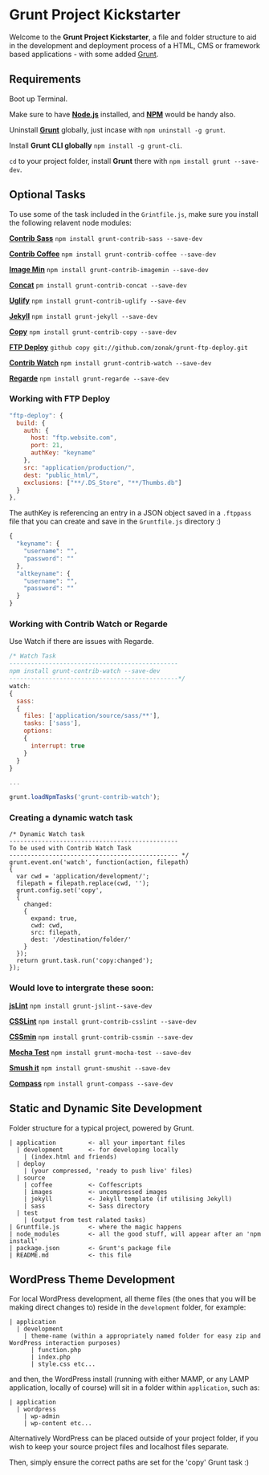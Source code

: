 # Grunt Project Kickstarter

Welcome to the **Grunt Project Kickstarter**, a file and folder structure to aid in the development and deployment process of a HTML, CMS or framework based applications - with some added [Grunt](https://github.com/gruntjs).

## Requirements

Boot up Terminal.

Make sure to have **[Node.js](http://nodejs.org/download/)** installed, and **[NPM](https://npmjs.org/doc/install.html)** would be handy also.

Uninstall **[Grunt](https://github.com/gruntjs)** globally, just incase with `npm uninstall -g grunt`.

Install **Grunt CLI globally** `npm install -g grunt-cli`.

`cd` to your project folder, install **Grunt** there with `npm install grunt --save-dev`.

## Optional Tasks

To use some of the task included in the `Grintfile.js`, make sure you install the following relavent node modules:

**[Contrib Sass](https://github.com/gruntjs/grunt-contrib-sass)** `npm install grunt-contrib-sass --save-dev`

**[Contrib Coffee](https://github.com/gruntjs/grunt-contrib-coffee)** `npm install grunt-contrib-coffee --save-dev`

**[Image Min](https://github.com/gruntjs/grunt-contrib-imagemin)** `npm install grunt-contrib-imagemin --save-dev`

**[Concat](https://github.com/gruntjs/grunt-contrib-concat)** `pm install grunt-contrib-concat --save-dev`

**[Uglify](https://github.com/gruntjs/grunt-contrib-uglify)** `npm install grunt-contrib-uglify --save-dev`

**[Jekyll](https://github.com/dannygarcia/grunt-jekyll)** `npm install grunt-jekyll --save-dev`

**[Copy](https://github.com/gruntjs/grunt-contrib-copy)** `npm install grunt-contrib-copy --save-dev`

**[FTP Deploy](https://github.com/zonak/grunt-ftp-deploy)** `github copy git://github.com/zonak/grunt-ftp-deploy.git`

**[Contrib Watch](https://github.com/gruntjs/grunt-contrib-watch)** `npm install grunt-contrib-watch --save-dev`

**[Regarde](https://github.com/yeoman/grunt-regarde)** `npm install grunt-regarde --save-dev`

### Working with FTP Deploy

```javascript
"ftp-deploy": {
  build: {
    auth: {
      host: "ftp.website.com",
      port: 21,
      authKey: "keyname"
    },
    src: "application/production/",
    dest: "public_html/",
    exclusions: ["**/.DS_Store", "**/Thumbs.db"]
  }
},
```
The authKey is referencing an entry in a JSON object saved in a `.ftppass` file that you can create and save in the `Gruntfile.js` directory :)

```javascript
{
  "keyname": {
    "username": "",
    "password": ""
  },
  "altkeyname": {
    "username": "",
    "password": ""
  }
}
```

### Working with Contrib Watch or Regarde

Use Watch if there are issues with Regarde.

```javascript
/* Watch Task
-----------------------------------------------
npm install grunt-contrib-watch --save-dev
-----------------------------------------------*/
watch:
{
  sass:
  {
    files: ['application/source/sass/**'],
    tasks: ['sass'],
    options:
    {
      interrupt: true
    }
  }
}

...

grunt.loadNpmTasks('grunt-contrib-watch');
```

### Creating a dynamic watch task

```
/* Dynamic Watch task
-----------------------------------------------
To be used with Contrib Watch Task
----------------------------------------------- */
grunt.event.on('watch', function(action, filepath)
{
  var cwd = 'application/development/';
  filepath = filepath.replace(cwd, '');
  grunt.config.set('copy',
  {
    changed:
    {
      expand: true,
      cwd: cwd,
      src: filepath,
      dest: '/destination/folder/'
    }
  });
  return grunt.task.run('copy:changed');
});
```

### Would love to intergrate these soon:

**[jsLint](https://github.com/stephenmathieson/grunt-jslint)** `npm install grunt-jslint--save-dev`

**[CSSLint](https://github.com/gruntjs/grunt-contrib-csslint)** `npm install grunt-contrib-csslint --save-dev`

**[CSSmin](https://github.com/gruntjs/grunt-contrib-cssmin)** `npm install grunt-contrib-cssmin --save-dev`

**[Mocha Test](https://github.com/pghalliday/grunt-mocha-test)** `npm install grunt-mocha-test --save-dev`

**[Smush it](https://github.com/heldr/grunt-smushit)** `npm install grunt-smushit --save-dev`

**[Compass](https://github.com/kahlil/grunt-compass)** `npm install grunt-compass --save-dev`

## Static and Dynamic Site Development

Folder structure for a typical project, powered by Grunt.
```
| application         <- all your important files
  | development       <- for developing locally
    | (index.html and friends)
  | deploy
    | (your compressed, 'ready to push live' files)
  | source
    | coffee          <- Coffescripts
    | images          <- uncompressed images
    | jekyll          <- Jekyll template (if utilising Jekyll)
    | sass            <- Sass directory
  | test
    | (output from test ralated tasks)
| Gruntfile.js        <- where the magic happens
| node_modules        <- all the good stuff, will appear after an 'npm install'
| package.json        <- Grunt's package file
| README.md           <- this file
```

## WordPress Theme Development
For local WordPress development, all theme files (the ones that you will be making direct changes to) reside in the `development` folder, for example:
```
| application
  | development
    | theme-name (within a appropriately named folder for easy zip and WordPress interaction purposes)
      | function.php
      | index.php
      | style.css etc...
```

and then, the WordPress install (running with either MAMP, or any LAMP application, locally of course) will sit in a folder within `application`, such as:
```
| application
  | wordpress
    | wp-admin
    | wp-content etc...
```

Alternatively WordPress can be placed outside of your project folder, if you wish to keep your source project files and localhost files separate.

Then, simply ensure the correct paths are set for the 'copy' Grunt task :)
